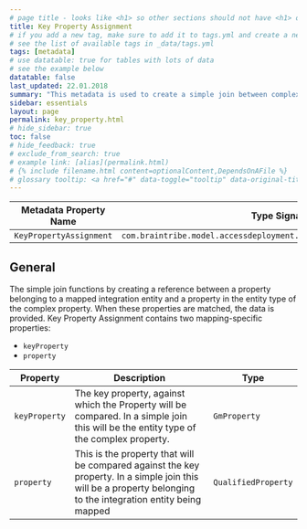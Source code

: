 ```yaml
---
# page title - looks like <h1> so other sections should not have <h1> or single-hash headings
title: Key Property Assignment
# if you add a new tag, make sure to add it to tags.yml and create a new page in pages/tags
# see the list of available tags in _data/tags.yml
tags: [metadata]
# use datatable: true for tables with lots of data
# see the example below
datatable: false
last_updated: 22.01.2018
summary: "This metadata is used to create a simple join between complex properties, either single or multiple aggregations."
sidebar: essentials
layout: page
permalink: key_property.html
# hide_sidebar: true
toc: false
# hide_feedback: true
# exclude_from_search: true
# example link: [alias](permalink.html)
# {% include filename.html content=optionalContent,DependsOnAFile %}
# glossary tooltip: <a href="#" data-toggle="tooltip" data-original-title="{{site.data.glossary.entity_type}}">entity types</a>
---
```


Metadata Property Name  | Type Signature  
------- | -----------
`KeyPropertyAssignment` | `com.braintribe.model.accessdeployment.smart.meta.KeyPropertyAssignment`

## General
The simple join functions by creating a reference between a property belonging to a mapped integration entity and a property in the entity type of the complex property. When these properties are matched, the data is provided. Key Property Assignment contains two mapping-specific properties:

* `keyProperty`
* `property`

Property | Description | Type
------| --------- | -------
`keyProperty` | The key property, against which the Property will be compared. In a simple join this will be the entity type of the complex property. | `GmProperty`
`property` | This is the property that will be compared against the key property. In a simple join this will be a property belonging to the integration entity being mapped | `QualifiedProperty`
